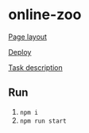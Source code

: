 # online-zoo
[Page layout](https://www.figma.com/file/HKt5Nlx0jghQtJp6jW9q8F/zooApp?node-id=0%3A1)

[Deploy](https://rnssnc-online-zoo.netlify.app/)

[Task description](https://github.com/rolling-scopes-school/stage0/blob/master/stage1/tasks/online-zoo/variant-5.md)

## Run
1. `npm i`
2. `npm run start`
